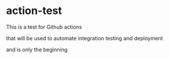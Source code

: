 # action-test
This is a test for Github actions

that will be used to automate integration testing
and deployment

and is only the beginning

